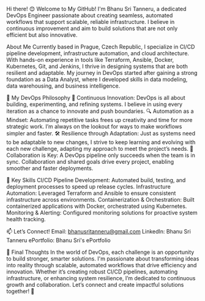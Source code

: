Hi there! 😊 Welcome to My GitHub!
I'm Bhanu Sri Tanneru, a dedicated DevOps Engineer passionate about creating seamless, automated workflows that support scalable, reliable infrastructure. I believe in continuous improvement and aim to build solutions that are not only efficient but also innovative.

About Me
Currently based in Prague, Czech Republic, I specialize in CI/CD pipeline development, infrastructure automation, and cloud architecture. With hands-on experience in tools like Terraform, Ansible, Docker, Kubernetes, Git, and Jenkins, I thrive in designing systems that are both resilient and adaptable. My journey in DevOps started after gaining a strong foundation as a Data Analyst, where I developed skills in data modeling, data warehousing, and business intelligence.

🌱 My DevOps Philosophy
🚀 Continuous Innovation: DevOps is all about building, experimenting, and refining systems. I believe in using every iteration as a chance to innovate and push boundaries.
🔍 Automation as a Mindset: Automating repetitive tasks frees up creativity and time for more strategic work. I’m always on the lookout for ways to make workflows simpler and faster.
🛠️ Resilience through Adaptation: Just as systems need to be adaptable to new changes, I strive to keep learning and evolving with each new challenge, adapting my approach to meet the project’s needs.
🤝 Collaboration is Key: A DevOps pipeline only succeeds when the team is in sync. Collaboration and shared goals drive every project, enabling smoother and faster deployments.

🌟 Key Skills
CI/CD Pipeline Development: Automated build, testing, and deployment processes to speed up release cycles.
Infrastructure Automation: Leveraged Terraform and Ansible to ensure consistent infrastructure across environments.
Containerization & Orchestration: Built containerized applications with Docker, orchestrated using Kubernetes.
Monitoring & Alerting: Configured monitoring solutions for proactive system health tracking.

📫 Let’s Connect!
Email: bhanusritanneru@gmail.com
LinkedIn: Bhanu Sri Tanneru
ePortfolio: Bhanu Sri's ePortfolio

🌟 Final Thoughts
In the world of DevOps, each challenge is an opportunity to build stronger, smarter solutions. I'm passionate about transforming ideas into reality through scalable, automated workflows that drive efficiency and innovation. Whether it’s creating robust CI/CD pipelines, automating infrastructure, or enhancing system resilience, I’m dedicated to continuous growth and collaboration. Let’s connect and create impactful solutions together! 🚀
